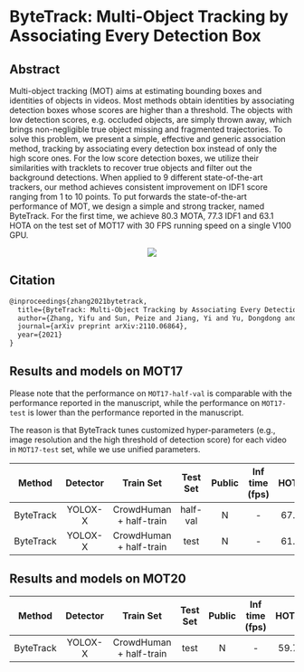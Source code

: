 # ByteTrack: Multi-Object Tracking by Associating Every Detection Box

## Abstract

<!-- [ABSTRACT] -->

Multi-object tracking (MOT) aims at estimating bounding boxes and identities of objects in videos. Most methods obtain identities by associating detection boxes whose scores are higher than a threshold. The objects with low detection scores, e.g. occluded objects, are simply thrown away, which brings non-negligible true object missing and fragmented trajectories. To solve this problem, we present a simple, effective and generic association method, tracking by associating every detection box instead of only the high score ones. For the low score detection boxes, we utilize their similarities with tracklets to recover true objects and filter out the background detections. When applied to 9 different state-of-the-art trackers, our method achieves consistent improvement on IDF1 score ranging from 1 to 10 points. To put forwards the state-of-the-art performance of MOT, we design a simple and strong tracker, named ByteTrack. For the first time, we achieve 80.3 MOTA, 77.3 IDF1 and 63.1 HOTA on the test set of MOT17 with 30 FPS running speed on a single V100 GPU.

<!-- [IMAGE] -->

<div align="center">
  <img src="https://user-images.githubusercontent.com/26813582/147467498-b8d16d8c-8472-4830-8bac-b107c49f7c6f.png"/>
</div>

## Citation

<!-- [ALGORITHM] -->

```latex
@inproceedings{zhang2021bytetrack,
  title={ByteTrack: Multi-Object Tracking by Associating Every Detection Box},
  author={Zhang, Yifu and Sun, Peize and Jiang, Yi and Yu, Dongdong and Yuan, Zehuan and Luo, Ping and Liu, Wenyu and Wang, Xinggang},
  journal={arXiv preprint arXiv:2110.06864},
  year={2021}
}
```

## Results and models on MOT17

Please note that the performance on `MOT17-half-val` is comparable with the performance reported in the manuscript, while the performance on `MOT17-test` is lower than the performance reported in the manuscript.

The reason is that ByteTrack tunes customized hyper-parameters (e.g., image resolution and the high threshold of detection score) for each video in `MOT17-test` set, while we use unified parameters.

|    Method     |      Detector     |     Train Set     | Test Set | Public | Inf time (fps) | HOTA | MOTA | IDF1 | FP | FN | IDSw. | Config | Download |
| :-------------: | :-----------------: | :------------: | :------: | :----: | :------------: | :--: | :--: | :--: |:--:|:--:| :---: | :----: | :------: |
| ByteTrack | YOLOX-X | CrowdHuman + half-train | half-val | N     | - | 67.7 | 78.6 | 79.2 | 12909 | 21024 | 666 | [config](bytetrack_yolox_x_crowdhuman_mot17-private-half.py) |  [model](https://download.openmmlab.com/mmtracking/mot/bytetrack/bytetrack_yolox_x/bytetrack_yolox_x_crowdhuman_mot17-private-half_20211218_205500-1985c9f0.pth) &#124; [log](https://download.openmmlab.com/mmtracking/mot/bytetrack/bytetrack_yolox_x/bytetrack_yolox_x_crowdhuman_mot17-private-half_20211218_205500.log.json) |
| ByteTrack | YOLOX-X | CrowdHuman + half-train | test | N     | - | 61.7 | 78.1 | 74.8 | 36705 | 85032 | 2049 | [config](bytetrack_yolox_x_crowdhuman_mot17-private.py) |  [model](https://download.openmmlab.com/mmtracking/mot/bytetrack/bytetrack_yolox_x/bytetrack_yolox_x_crowdhuman_mot17-private-half_20211218_205500-1985c9f0.pth) &#124; [log](https://download.openmmlab.com/mmtracking/mot/bytetrack/bytetrack_yolox_x/bytetrack_yolox_x_crowdhuman_mot17-private-half_20211218_205500.log.json) |

## Results and models on MOT20

|    Method     |      Detector     |     Train Set     | Test Set | Public | Inf time (fps) | HOTA | MOTA | IDF1 | FP | FN | IDSw. | Config | Download |
| :-------------: | :-----------------: | :------------: | :------: | :----: | :------------: | :--: | :--: | :--: |:--:|:--:| :---: | :----: | :------: |
| ByteTrack | YOLOX-X | CrowdHuman + half-train | test | N     | - | 59.7 | 76.4 | 73.4 | 34445 | 86010 | 1477 | [config](bytetrack_yolox_x_crowdhuman_mot20-private-half.py) |  [model](https://download.openmmlab.com/mmtracking/mot/bytetrack/bytetrack_yolox_x/bytetrack_yolox_x_crowdhuman_mot20-private-half_20220420_114141-40a49ff7.pth) &#124; [log](https://download.openmmlab.com/mmtracking/mot/bytetrack/bytetrack_yolox_x/bytetrack_yolox_x_crowdhuman_mot20-private-half_20220420_114141.log.json) |
